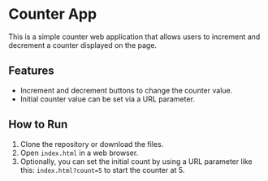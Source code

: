 # Counter App

This is a simple counter web application that allows users to increment and decrement a counter displayed on the page.

## Features
- Increment and decrement buttons to change the counter value.
- Initial counter value can be set via a URL parameter.

## How to Run
1. Clone the repository or download the files.
2. Open `index.html` in a web browser.
3. Optionally, you can set the initial count by using a URL parameter like this: `index.html?count=5` to start the counter at 5.
